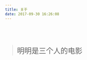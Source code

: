 ```yaml
---
title: 关于
date: 2017-09-30 16:26:08
---
```

<br>
<br>
<br>
<blockquote class="blockquote-center"><font size="5.2px">明明是三个人的电影</font></blockquote>
<br>
<br>
<br>
